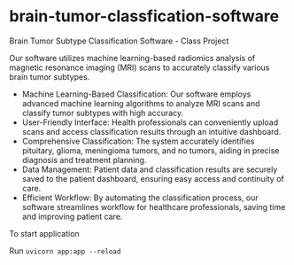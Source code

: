 # brain-tumor-classfication-software
Brain Tumor Subtype Classification Software - Class Project

Our software utilizes machine learning-based radiomics analysis of magnetic resonance imaging (MRI) scans to accurately classify various brain tumor subtypes.

- Machine Learning-Based Classification: Our software employs advanced machine learning algorithms to analyze MRI scans and classify tumor subtypes with high accuracy.
- User-Friendly Interface: Health professionals can conveniently upload scans and access classification results through an intuitive dashboard.
- Comprehensive Classification: The system accurately identifies pituitary, glioma, meningioma tumors, and no tumors, aiding in precise diagnosis and treatment planning.
- Data Management: Patient data and classification results are securely saved to the patient dashboard, ensuring easy access and continuity of care.
- Efficient Workflow: By automating the classification process, our software streamlines workflow for healthcare professionals, saving time and improving patient care.

To start application

Run `uvicorn app:app --reload`
